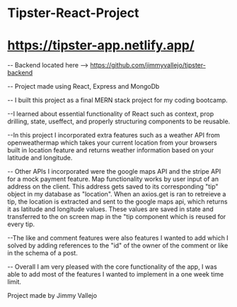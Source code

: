 # Tipster-React-Project

# https://tipster-app.netlify.app/

-- Backend located here --> https://github.com/jimmyvallejo/tipster-backend

-- Project made using React, Express and MongoDb

-- I built this project as a final MERN stack project for my coding bootcamp.

--I learned about essential functionality of React such as context, prop drilling, state, useffect, and properly structuring components to be reusable.

--In this project I incorporated extra features such as a weather API from openweathermap which takes your current location from your browsers built in location feature and returns weather information based on your latitude and longitude.

-- Other APIs I incorporated were the google maps API and the stripe API for a mock payment feature. Map functionality works by user input of an address on the client. This address gets saved to its corresponding "tip" object in my database as "location". When an axios.get is ran to retreieve a tip, the location is extracted and sent to the google maps api, which returns it as latitude and longitude values. These values are saved in state and transferred to the on screen map in the "tip component which is reused for every tip.

--The like and comment features were also features I wanted to add which I solved by adding references to the "id" of the owner of the comment or like in the schema of a post.

-- Overall I am very pleased with the core functionality of the app, I was able to add most of the features I wanted to implement in a one week time limit.

Project made by Jimmy Vallejo
